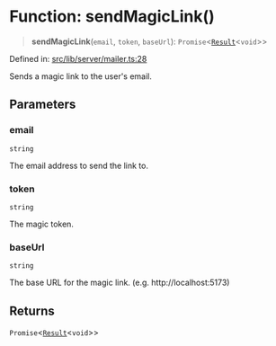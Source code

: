 # Function: sendMagicLink()

> **sendMagicLink**(`email`, `token`, `baseUrl`): `Promise`\<[`Result`](../../../util/error/type-aliases/Result.md)\<`void`\>\>

Defined in: [src/lib/server/mailer.ts:28](https://github.com/andrewski04/SvelteKit-Template/blob/9ffac812183d006906d6dfaaa45d8940033328db/src/lib/server/mailer.ts#L28)

Sends a magic link to the user's email.

## Parameters

### email

`string`

The email address to send the link to.

### token

`string`

The magic token.

### baseUrl

`string`

The base URL for the magic link. (e.g. http://localhost:5173)

## Returns

`Promise`\<[`Result`](../../../util/error/type-aliases/Result.md)\<`void`\>\>
